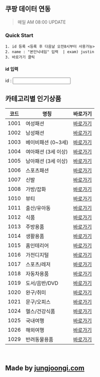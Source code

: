 ## 쿠팡 데이터 연동
> 매일 AM 08:00 UPDATE

### Quick Start
````
1. id 등록 <등록 후 다음날 오전8시부터 사용가능>
2. name : "본인닉네임" 입력  | exam) justin
3. 바로가기 클릭
````
#### id 입력
id : <input type="text" id="name">


## 카테고리별 인기상품 
|코드|명칭|바로가기
|--------|-------|--------|
|1001|여성패션|<a href="javascript:void(0);" class="categori_btn" data-code="1001">바로가기</a>|
|1002|남성패션|<a href="javascript:void(0);" class="categori_btn" data-code="1002">바로가기</a>|
|1003|베이비패션 (0~3세)|<a href="javascript:void(0);" class="categori_btn" data-code="1003">바로가기</a>|
|1004|여아패션 (3세 이상)|<a href="javascript:void(0);" class="categori_btn" data-code="1004">바로가기</a>|
|1005|남아패션 (3세 이상)|<a href="javascript:void(0);" class="categori_btn" data-code="1005">바로가기</a>|
|1006|스포츠패션|<a href="javascript:void(0);" class="categori_btn" data-code="1006">바로가기</a>|
|1007|신발|<a href="javascript:void(0);" class="categori_btn" data-code="1007">바로가기</a>|
|1008|가방/잡화|<a href="javascript:void(0);" class="categori_btn" data-code="1008">바로가기</a>|
|1010|뷰티|<a href="javascript:void(0);" class="categori_btn" data-code="1010">바로가기</a>|
|1011|출산/유아동|<a href="javascript:void(0);" class="categori_btn" data-code="1011">바로가기</a>|
|1012|식품|<a href="javascript:void(0);" class="categori_btn" data-code="1012">바로가기</a>|
|1013|주방용품|<a href="javascript:void(0);" class="categori_btn" data-code="1013">바로가기</a>|
|1014|생활용품|<a href="javascript:void(0);" class="categori_btn" data-code="1014">바로가기</a>|
|1015|홈인테리어|<a href="javascript:void(0);" class="categori_btn" data-code="1015">바로가기</a>|
|1016|가전디지털|<a href="javascript:void(0);" class="categori_btn" data-code="1016">바로가기</a>|
|1017|스포츠/레저|<a href="javascript:void(0);" class="categori_btn" data-code="1017">바로가기</a>|
|1018|자동차용품|<a href="javascript:void(0);" class="categori_btn" data-code="1018">바로가기</a>|
|1019|도서/음반/DVD|<a href="javascript:void(0);" class="categori_btn" data-code="1019">바로가기</a>|
|1020|완구/취미|<a href="javascript:void(0);" class="categori_btn" data-code="1020">바로가기</a>|
|1021|문구/오피스|<a href="javascript:void(0);" class="categori_btn" data-code="1021">바로가기</a>|
|1024|헬스/건강식품|<a href="javascript:void(0);" class="categori_btn" data-code="1024">바로가기</a>|
|1025|국내여행|<a href="javascript:void(0);" class="categori_btn" data-code="1025">바로가기</a>|
|1026|해외여행|<a href="javascript:void(0);" class="categori_btn" data-code="1026">바로가기</a>|
|1029|반려동물용품|<a href="javascript:void(0);" class="categori_btn" data-code="1029">바로가기</a>|

<br>

## Made by [jungjoongi.com](https://jungjoongi.com)

<script src="https://code.jquery.com/jquery-3.5.1.min.js"></script>
<script>
    $(".catagori_btn").click(function(e) {
        e.preventDefault();
        var code = $(this).getData("code");
        var name = $("#name").val();
        location.href = "/coupang/view/"+name+"/"+code;
    });
</script>